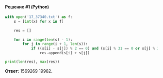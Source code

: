 #### Решение #1 (Python)
```python
with open('17_37340.txt') as f:
	s = [int(x) for x in f]
	
	res = []
	
	for i in range(len(s) - 1):
		for j in range(i + 1, len(s)):
			if ((s[i] - s[j]) % 2 == 0) and (s[i] % 31 == 0 or s[j] % 31 == 0):
				res.append(s[i] + s[j])

print(len(res), max(res))
```

**Ответ:** 1569269 19982.
